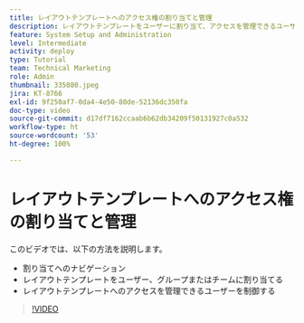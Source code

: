 ```yaml
---
title: レイアウトテンプレートへのアクセス権の割り当てと管理
description: レイアウトテンプレートをユーザーに割り当て、アクセスを管理できるユーザーを制御する方法について説明します。
feature: System Setup and Administration
level: Intermediate
activity: deploy
type: Tutorial
team: Technical Marketing
role: Admin
thumbnail: 335080.jpeg
jira: KT-8766
exl-id: 9f250af7-0da4-4e50-80de-52136dc350fa
doc-type: video
source-git-commit: d17df7162ccaab6b62db34209f50131927c0a532
workflow-type: ht
source-wordcount: '53'
ht-degree: 100%

---
```


# レイアウトテンプレートへのアクセス権の割り当てと管理

このビデオでは、以下の方法を説明します。

* 割り当てへのナビゲーション
* レイアウトテンプレートをユーザー、グループまたはチームに割り当てる
* レイアウトテンプレートへのアクセスを管理できるユーザーを制御する

>[!VIDEO](https://video.tv.adobe.com/v/335080/?quality=12&learn=on&enablevpops)
